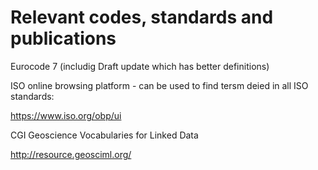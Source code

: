 # Relevant codes, standards and publications

Eurocode 7 (includig Draft update which has better definitions)

ISO online browsing platform - can be used to find tersm deied in all ISO standards:

https://www.iso.org/obp/ui

CGI Geoscience Vocabularies for Linked Data

http://resource.geosciml.org/
